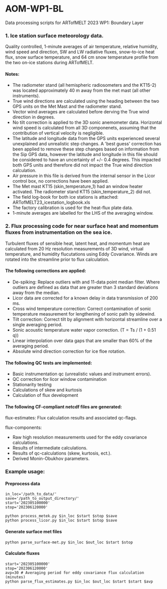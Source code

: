 # AOM-WP1-BL

Data processing scripts for ARTofMELT 2023 WP1: Boundary Layer

### 1. Ice station surface meteorology data. 

Quality controlled, 1-minute averages of air temperature, relative humidity, wind speed and direction, SW and LW radiative fluxes, snow-to-ice heat flux, snow surface temperature, and 64 cm snow temperature profile from the two on-ice stations during ARTofMELT. 

#### Notes: 
- The radiometer stand (all hemispheric radiosometers and the KT15-2) was located approximately 40 m away from the met mast (all other instruments).
- True wind directions are calculated using the heading between the two GPS units on the Met Mast and the radiometer stand. 
- Vector wind averages are calculated before derving the True wind direction in degrees.
- No tilt correction is applied to the 3D sonic anemometer data. Horizontal wind speed is calculated from all 3D componenets, assuming that the contribution of vertical velocity is negligible.  
- The latitude and longitude data from the GPS units experienced several unexplained and unrealistic step changes. A 'best guess' correction has been applied to remove these step changes based on information from the Sip GPS data, however the latitude and longitude in this file should be considered to have an uncertainty of +/- 0.4 degrees. This impacted both GPS units and therefore did not impact the True wind direction calculation. 
- Air pressure in this file is derived from the internal sensor in the Licor control box, no corrections have been applied. 
- The Met mast KT15 (skin_temperature_1) had an window heater activated. The radiometer stand KT15 (skin_temperature_2) did not.
- The field log-book for both ice stations is attached: ARTofMELT23_icestation_logbook.xls
- The factory calibration is used for the heat-flux plate data. 
- 1-minute averages are labelled for the LHS of the averaging window. 

### 2. Flux processing code for near surface heat and momentum fluxes from instrumentation on the sea ice. 

Turbulent fluxes of sensible heat, latent heat, and momentum heat are calculated from 20 Hz resolution measurements of 3D wind, virtual temperature, and humidity flucutations using Eddy Covariance. Winds are rotated into the streamline prior to flux calculation. 

#### The following corrections are applied: 

- De-spiking: Replace outliers with and 11-data point median filter. Where outliers are defined as data that are greater than 3 standard deviations away from the median. 
- Licor data are corrected for a known delay in data transmission of 200 ms. 
- Cross wind temperature correction: Correct contamination of sonic temperature measurement for lengthening of sonic path by sidewind.
- Tilt correction: Correct tilt by alignment with horizontal streamline over a single averaging period. 
- Sonic acoustic temperature water vapor correction. (T = Ts / (1 + 0.51 q))
- Linear interpolation over data gaps that are smaller than 60% of the averaging period.  
- Absolute wind direction correction for ice floe rotation. 

#### The following QC tests are implemented: 

- Basic instrumentation qc (unrealistic values and instrument errors).
- QC correction for licor window contamination
- Stationarity testing
- Calculations of skew and kurtosis
- Calculation of flux development

#### The following CF-compliant netcdf files are generated:

flux-estimates: 
Flux calculation results and associated qc-flags. 

flux-components: 
- Raw high resolution measurements used for the eddy covariance calculations.
- Results of intermediate calculations. 
- Results of qc-calculations (skew, kurtosis, ect.). 
- Derived Monin-Obukhov parameters.

### Example usage: 

#### Preprocess data

    in_loc='/path_to_data/'
    save='/path_to_output_directory/'
    start='202305100000'
    stop='202306120000'

    python process_metek.py $in_loc $start $stop $save
    python process_licor.py $in_loc $start $stop $save

#### Generate surface met files

    python parse_surface-met.py $in_loc $out_loc $start $stop

#### Calculate fluxes

    start='202305100000'
    stop='202306120000'
    avp=30 # Averaging period for eddy covariance flux calculation (minutes)
    python parse_flux_estimates.py $in_loc $out_loc $start $start $avp
